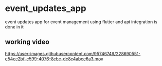 # event_updates_app
 event updates app for event management using flutter and api integration is done in it


## working video


https://user-images.githubusercontent.com/95746746/228690551-e54ee2bf-c599-4076-8cbc-dc8c4abce6a3.mov

